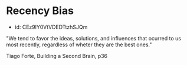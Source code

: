 # Recency Bias
* id: CEz9lY0VtVDEDTtzhSJQm

"We tend to favor the ideas, solutions, and influences that ocurred to us most recently, regardless of wheter they are the best ones."

Tiago Forte, Building a Second Brain, p36